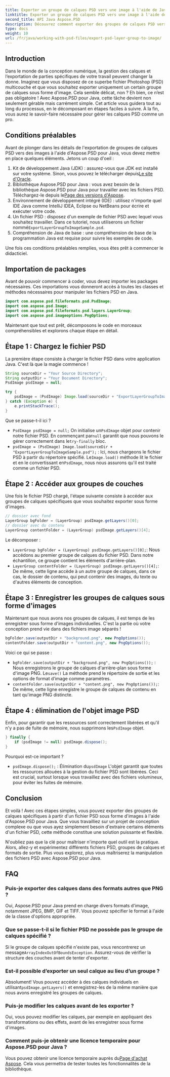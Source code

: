 ```yaml
---
title: Exporter un groupe de calques PSD vers une image à l'aide de Java
linktitle: Exporter un groupe de calques PSD vers une image à l'aide de Java
second_title: API Java Aspose.PSD
description: Découvrez comment exporter des groupes de calques PSD vers des images à l'aide d'Aspose.PSD pour Java avec ce guide étape par étape. Parfait pour les développeurs et les concepteurs.
type: docs
weight: 10
url: /fr/java/working-with-psd-files/export-psd-layer-group-to-image/
---
```

## Introduction

Dans le monde de la conception numérique, la gestion des calques et l’exportation de parties spécifiques de votre travail peuvent changer la donne. Imaginez que vous disposez de ce superbe fichier Photoshop (PSD) multicouche et que vous souhaitez exporter uniquement un certain groupe de calques sous forme d'image. Cela semble délicat, non ? Eh bien, ce n’est pas obligatoire ! Avec Aspose.PSD pour Java, cette tâche devient non seulement gérable mais carrément simple. Cet article vous guidera tout au long du processus, en le décomposant en étapes faciles à suivre. À la fin, vous aurez le savoir-faire nécessaire pour gérer les calques PSD comme un pro.

## Conditions préalables

Avant de plonger dans les détails de l'exportation de groupes de calques PSD vers des images à l'aide d'Aspose.PSD pour Java, vous devez mettre en place quelques éléments. Jetons un coup d'oeil :

1.  Kit de développement Java (JDK) : assurez-vous que JDK est installé sur votre système. Sinon, vous pouvez le télécharger depuis[Le site d'Oracle](https://www.oracle.com/java/technologies/javase-downloads.html).
2. Bibliothèque Aspose.PSD pour Java : vous avez besoin de la bibliothèque Aspose.PSD pour Java pour travailler avec les fichiers PSD. Téléchargez-le depuis le[Page des versions d'Aspose](https://releases.aspose.com/psd/java/).
3. Environnement de développement intégré (IDE) : utilisez n'importe quel IDE Java comme IntelliJ IDEA, Eclipse ou NetBeans pour écrire et exécuter votre code.
4.  Un fichier PSD : disposez d'un exemple de fichier PSD avec lequel vous souhaitez travailler. Dans ce tutoriel, nous utiliserons un fichier nommé`ExportLayerGroupToImageSample.psd`.
5. Compréhension de Java de base : une compréhension de base de la programmation Java est requise pour suivre les exemples de code.

Une fois ces conditions préalables remplies, vous êtes prêt à commencer le didacticiel.

## Importation de packages

Avant de pouvoir commencer à coder, vous devez importer les packages nécessaires. Ces importations vous donneront accès à toutes les classes et méthodes nécessaires pour manipuler les fichiers PSD en Java.

```java
import com.aspose.psd.fileformats.psd.PsdImage;
import com.aspose.psd.Image;
import com.aspose.psd.fileformats.psd.layers.LayerGroup;
import com.aspose.psd.imageoptions.PngOptions;
```

Maintenant que tout est prêt, décomposons le code en morceaux compréhensibles et explorons chaque étape en détail.

## Étape 1 : Chargez le fichier PSD

La première étape consiste à charger le fichier PSD dans votre application Java. C'est là que la magie commence !

```java
String sourceDir = "Your Source Directory";
String outputDir = "Your Document Directory";
PsdImage psdImage = null;

try {
    psdImage = (PsdImage) Image.load(sourceDir + "ExportLayerGroupToImageSample.psd");
} catch (Exception e) {
    e.printStackTrace();
}
```

Que se passe-t-il ici ?
- `PsdImage psdImage = null;` On initialise un`PsdImage` objet pour contenir notre fichier PSD. En commençant par`null` garantit que nous pouvons le gérer correctement dans le`try-finally` bloc.
- `psdImage = (PsdImage) Image.load(sourceDir + "ExportLayerGroupToImageSample.psd");` : Ici, nous chargeons le fichier PSD à partir du répertoire spécifié. Le`Image.load()` méthode lit le fichier et en le convertissant en`PsdImage`, nous nous assurons qu'il est traité comme un fichier PSD.

## Étape 2 : Accéder aux groupes de couches

Une fois le fichier PSD chargé, l'étape suivante consiste à accéder aux groupes de calques spécifiques que vous souhaitez exporter sous forme d'images.

```java
// dossier avec fond
LayerGroup bgFolder = (LayerGroup) psdImage.getLayers()[0];
// dossier avec du contenu
LayerGroup contentFolder = (LayerGroup) psdImage.getLayers()[4];
```

Le décomposer :
- `LayerGroup bgFolder = (LayerGroup) psdImage.getLayers()[0];`: Nous accédons au premier groupe de calques du fichier PSD. Dans notre échantillon, ce groupe contient les éléments d'arrière-plan.
- `LayerGroup contentFolder = (LayerGroup) psdImage.getLayers()[4];`: De même, cette ligne accède à un autre groupe de calques, dans ce cas, le dossier de contenu, qui peut contenir des images, du texte ou d'autres éléments de conception.

## Étape 3 : Enregistrer les groupes de calques sous forme d'images

Maintenant que nous avons nos groupes de calques, il est temps de les enregistrer sous forme d'images individuelles. C'est la partie où votre conception prend vie dans des fichiers image séparés !

```java
bgFolder.save(outputDir + "background.png", new PngOptions());
contentFolder.save(outputDir + "content.png", new PngOptions());
```

Voici ce qui se passe :
- `bgFolder.save(outputDir + "background.png", new PngOptions());` : Nous enregistrons le groupe de calques d'arrière-plan sous forme d'image PNG. Le`save()` La méthode prend le répertoire de sortie et les options de format d’image comme paramètres.
- `contentFolder.save(outputDir + "content.png", new PngOptions());`: De même, cette ligne enregistre le groupe de calques de contenu en tant qu'image PNG distincte.

## Étape 4 : élimination de l'objet image PSD

 Enfin, pour garantir que les ressources sont correctement libérées et qu'il n'y a pas de fuite de mémoire, nous supprimons les`PsdImage` objet.

```java
} finally {
    if (psdImage != null) psdImage.dispose();
}
```

Pourquoi est-ce important ?
- `psdImage.dispose();` : Élimination du`psdImage` L'objet garantit que toutes les ressources allouées à la gestion du fichier PSD sont libérées. Ceci est crucial, surtout lorsque vous travaillez avec des fichiers volumineux, pour éviter les fuites de mémoire.

## Conclusion

Et voilà ! Avec ces étapes simples, vous pouvez exporter des groupes de calques spécifiques à partir d'un fichier PSD sous forme d'images à l'aide d'Aspose.PSD pour Java. Que vous travailliez sur un projet de conception complexe ou que vous ayez simplement besoin d'extraire certains éléments d'un fichier PSD, cette méthode constitue une solution puissante et flexible.

N'oubliez pas que la clé pour maîtriser n'importe quel outil est la pratique. Alors, allez-y et expérimentez différents fichiers PSD, groupes de calques et formats de sortie. Plus vous explorez, plus vous maîtriserez la manipulation des fichiers PSD avec Aspose.PSD pour Java.

## FAQ

### Puis-je exporter des calques dans des formats autres que PNG ?
Oui, Aspose.PSD pour Java prend en charge divers formats d'image, notamment JPEG, BMP, GIF et TIFF. Vous pouvez spécifier le format à l'aide de la classe d'options appropriée.

### Que se passe-t-il si le fichier PSD ne possède pas le groupe de calques spécifié ?
 Si le groupe de calques spécifié n'existe pas, vous rencontrerez un message`ArrayIndexOutOfBoundsException`. Assurez-vous de vérifier la structure des couches avant de tenter d'exporter.

### Est-il possible d’exporter un seul calque au lieu d’un groupe ?
 Absolument! Vous pouvez accéder à des calques individuels en utilisant`psdImage.getLayers()` et enregistrez-les de la même manière que nous avons enregistré les groupes de calques.

### Puis-je modifier les calques avant de les exporter ?
Oui, vous pouvez modifier les calques, par exemple en appliquant des transformations ou des effets, avant de les enregistrer sous forme d'images.

### Comment puis-je obtenir une licence temporaire pour Aspose.PSD pour Java ?
 Vous pouvez obtenir une licence temporaire auprès du[Page d'achat Aspose](https://purchase.aspose.com/temporary-license/). Cela vous permettra de tester toutes les fonctionnalités de la bibliothèque.